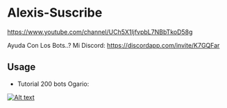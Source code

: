 # Alexis-Suscribe
https://www.youtube.com/channel/UCh5X1IjfvpbL7NBbTkoD58g

Ayuda Con Los Bots..?
Mi Discord: https://discordapp.com/invite/K7GQFar

## Usage

* Tutorial 200 bots Ogario:

[![Alt text](https://i.imgur.com/WRPJZJc.jpg/0.jpg)](https://www.youtube.com/watch?v=XXxTavxCX7c&feature=youtu.be)
